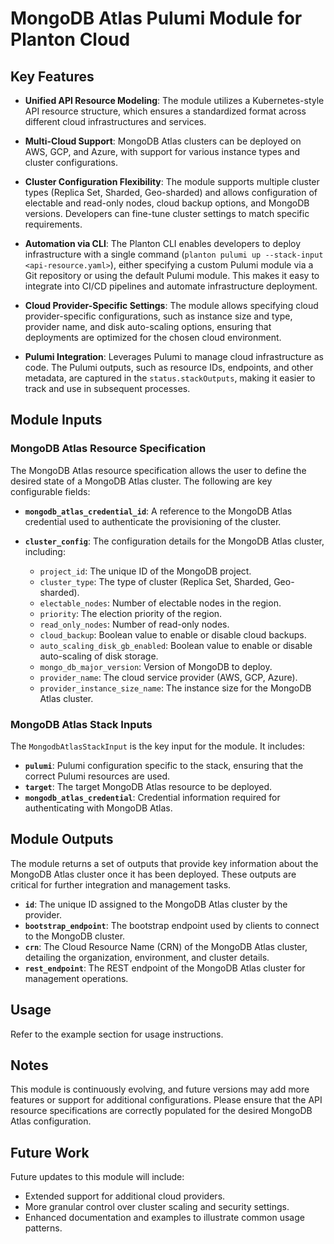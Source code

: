 # MongoDB Atlas Pulumi Module for Planton Cloud

## Key Features

- **Unified API Resource Modeling**: The module utilizes a Kubernetes-style API resource structure, which ensures a standardized format across different cloud infrastructures and services.
  
- **Multi-Cloud Support**: MongoDB Atlas clusters can be deployed on AWS, GCP, and Azure, with support for various instance types and cluster configurations.

- **Cluster Configuration Flexibility**: The module supports multiple cluster types (Replica Set, Sharded, Geo-sharded) and allows configuration of electable and read-only nodes, cloud backup options, and MongoDB versions. Developers can fine-tune cluster settings to match specific requirements.

- **Automation via CLI**: The Planton CLI enables developers to deploy infrastructure with a single command (`planton pulumi up --stack-input <api-resource.yaml>`), either specifying a custom Pulumi module via a Git repository or using the default Pulumi module. This makes it easy to integrate into CI/CD pipelines and automate infrastructure deployment.

- **Cloud Provider-Specific Settings**: The module allows specifying cloud provider-specific configurations, such as instance size and type, provider name, and disk auto-scaling options, ensuring that deployments are optimized for the chosen cloud environment.

- **Pulumi Integration**: Leverages Pulumi to manage cloud infrastructure as code. The Pulumi outputs, such as resource IDs, endpoints, and other metadata, are captured in the `status.stackOutputs`, making it easier to track and use in subsequent processes.

## Module Inputs

### MongoDB Atlas Resource Specification

The MongoDB Atlas resource specification allows the user to define the desired state of a MongoDB Atlas cluster. The following are key configurable fields:

- **`mongodb_atlas_credential_id`**: A reference to the MongoDB Atlas credential used to authenticate the provisioning of the cluster.
  
- **`cluster_config`**: The configuration details for the MongoDB Atlas cluster, including:
  - `project_id`: The unique ID of the MongoDB project.
  - `cluster_type`: The type of cluster (Replica Set, Sharded, Geo-sharded).
  - `electable_nodes`: Number of electable nodes in the region.
  - `priority`: The election priority of the region.
  - `read_only_nodes`: Number of read-only nodes.
  - `cloud_backup`: Boolean value to enable or disable cloud backups.
  - `auto_scaling_disk_gb_enabled`: Boolean value to enable or disable auto-scaling of disk storage.
  - `mongo_db_major_version`: Version of MongoDB to deploy.
  - `provider_name`: The cloud service provider (AWS, GCP, Azure).
  - `provider_instance_size_name`: The instance size for the MongoDB Atlas cluster.

### MongoDB Atlas Stack Inputs

The `MongodbAtlasStackInput` is the key input for the module. It includes:
- **`pulumi`**: Pulumi configuration specific to the stack, ensuring that the correct Pulumi resources are used.
- **`target`**: The target MongoDB Atlas resource to be deployed.
- **`mongodb_atlas_credential`**: Credential information required for authenticating with MongoDB Atlas.

## Module Outputs

The module returns a set of outputs that provide key information about the MongoDB Atlas cluster once it has been deployed. These outputs are critical for further integration and management tasks.

- **`id`**: The unique ID assigned to the MongoDB Atlas cluster by the provider.
- **`bootstrap_endpoint`**: The bootstrap endpoint used by clients to connect to the MongoDB cluster.
- **`crn`**: The Cloud Resource Name (CRN) of the MongoDB Atlas cluster, detailing the organization, environment, and cluster details.
- **`rest_endpoint`**: The REST endpoint of the MongoDB Atlas cluster for management operations.

## Usage

Refer to the example section for usage instructions.

## Notes

This module is continuously evolving, and future versions may add more features or support for additional configurations. Please ensure that the API resource specifications are correctly populated for the desired MongoDB Atlas configuration.

## Future Work

Future updates to this module will include:
- Extended support for additional cloud providers.
- More granular control over cluster scaling and security settings.
- Enhanced documentation and examples to illustrate common usage patterns.
